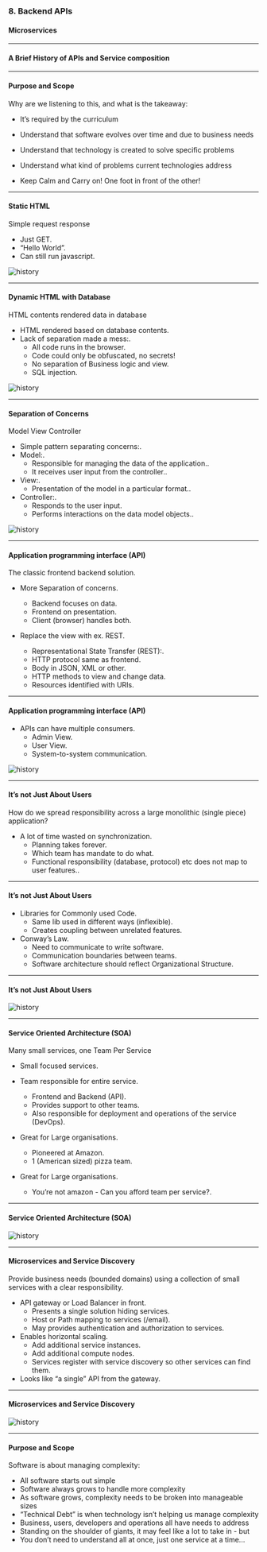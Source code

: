 
### 8. Backend APIs
#### Microservices

---
#### A Brief History of APIs and Service composition

---

#### Purpose and Scope

Why are we listening to this, and what is the takeaway:
* It’s required by the curriculum
* Understand that software evolves over time and due to business needs
* Understand that technology is created to solve specific problems
* Understand what kind of problems current technologies address

* Keep Calm and Carry on! One foot in front of the other!


---

#### Static HTML

Simple request response

* Just GET.
* “Hello World”.
* Can still run javascript.

<img src="/media/backend-api-images/backend-api-8/one.png" alt="history">

---

#### Dynamic HTML with Database

HTML contents rendered data in database

* HTML rendered based on database contents.
* Lack of separation made a mess:.
  * All code runs in the browser.
  * Code could only be obfuscated, no secrets!
  * No separation of Business logic and view.
  * SQL injection.

<img src="/media/backend-api-images/backend-api-8/two.png" alt="history">

---

#### Separation of Concerns

Model View Controller

* Simple pattern separating concerns:.
* Model:.
  * Responsible for managing the data of the application.. 
  * It receives user input from the controller..
* View:.
  * Presentation of the model in a particular format..			
* Controller:.
  * Responds to the user input. 
  * Performs interactions on the data model objects..

<img src="/media/backend-api-images/backend-api-8/three.png" alt="history">

---


#### Application programming interface (API)

The classic frontend backend solution.

* More Separation of concerns.
  * Backend focuses on data.
  * Frontend on presentation.
  * Client (browser) handles  both.

* Replace the view with ex. REST.
  * Representational State Transfer (REST):.
  * HTTP protocol same as frontend.
  * Body in JSON, XML or other.
  * HTTP methods to view and change data.
  * Resources identified with URIs.

---

#### Application programming interface (API)


* APIs can have multiple consumers.
  * Admin View.
  * User View.
  * System-to-system communication.

<img src="/media/backend-api-images/backend-api-8/four.png" alt="history">

---

#### It’s not Just About Users

How do we spread responsibility across a large monolithic (single piece) application?

* A lot of time wasted on synchronization.
  * Planning takes forever.
  * Which team has mandate to do what.
  * Functional responsibility (database, protocol) etc does not map to user features..

---

#### It’s not Just About Users

* Libraries for Commonly used Code.
  * Same lib used in different ways (inflexible).
  * Creates coupling between unrelated features.
* Conway’s Law.
  * Need to communicate to write software.
  * Communication boundaries between teams.
  * Software architecture should reflect Organizational Structure.

---

#### It’s not Just About Users

<img src="/media/backend-api-images/backend-api-8/five.png" alt="history">

---

#### Service Oriented Architecture (SOA)

Many small services, one Team Per Service

* Small focused services.
* Team responsible for entire service.
  * Frontend and Backend (API).
  * Provides support to other teams.
  * Also responsible for deployment and operations of the service (DevOps).

* Great for Large organisations.
  * Pioneered at Amazon.
  * 1 (American sized) pizza team.

* Great for Large organisations.
  * You’re not amazon - Can you afford team per service?.

---


#### Service Oriented Architecture (SOA)

<img src="/media/backend-api-images/backend-api-8/six.png" alt="history">

---

#### Microservices and Service Discovery

Provide business needs (bounded domains) using a collection of small services with a clear responsibility.

* API gateway or Load Balancer in front.
  * Presents a single solution hiding services.
  * Host or Path mapping to services (/email).
  * May provides authentication and authorization to services.
* Enables horizontal scaling.
  * Add additional service instances.
  * Add additional compute nodes.
  * Services register with service discovery so other services can find them.
* Looks like “a single” API from the gateway.


---

#### Microservices and Service Discovery

<img src="/media/backend-api-images/backend-api-8/six.png" alt="history">

---

#### Purpose and Scope

Software is about managing complexity:
* All software starts out simple
* Software always grows to handle more complexity
* As software grows, complexity needs to be broken into manageable sizes
* “Technical Debt” is when technology isn’t helping us manage complexity
* Business, users, developers and operations all have needs to address
* Standing on the shoulder of giants, it may feel like a lot to take in - but
* You don’t need to understand all at once, just one service at a time...
